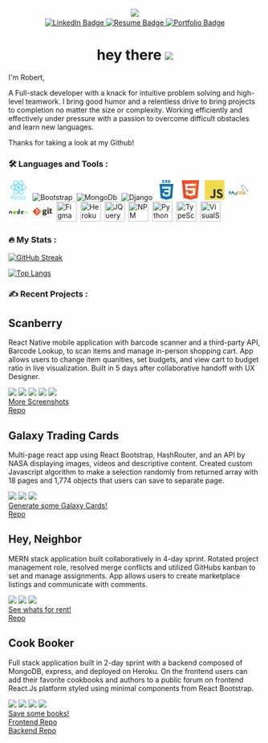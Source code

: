<img align="center" src="https://komarev.com/ghpvc/?username=rneyrinck&style=flat-square&color=blue" alt=""/>

<div align="center">
  <img src='https://media.giphy.com/media/HwBlFQZFcAoUcPHZdX/giphy.gif' width="100"/>
  </div>
<div id="badges" align="center">
  <a href="https://www.linkedin.com/in/robert-neyrinck/">
    <img src="https://img.shields.io/badge/LinkedIn-blue?style=for-the-badge&logo=linkedin&logoColor=white" alt="LinkedIn Badge"/>
  </a>
  <a href="https://docs.google.com/document/d/e/2PACX-1vRBuLyNWGQICCWL3bFy38xvM_w3LCVIqhXQN8AUHtApB7rAgW8fSAIa6wz-kY3lvZrO67DPuAZnharF/pub">
    <img src="https://img.shields.io/badge/Resume-red?style=for-the-badge" alt="Resume Badge"/>
  </a>
  <a href="https://rneyrinck.github.io/Portfolio-2022/">
    <img src="https://img.shields.io/badge/Portfolio-blue?style=for-the-badge&logo=ICloud&logoColor=white" alt="Portfolio Badge"/>
  </a>
</div>

<h1 align="center" >
  hey there
  <img src="https://media.giphy.com/media/hvRJCLFzcasrR4ia7z/giphy.gif" width="30px"/>
</h1>
<p>
  I'm Robert,
  
  A Full-stack developer with a knack for intuitive problem solving and high-level teamwork. I bring good humor and a relentless drive to bring projects to completion no matter the size or complexity. Working efficiently and effectively under pressure with a passion to overcome difficult obstacles and learn new languages.
  
  Thanks for taking a look at my Github!
  </P>

### :hammer_and_wrench: Languages and Tools :
<div>
  <img src="https://github.com/devicons/devicon/blob/master/icons/react/react-original-wordmark.svg" title="React" alt="React" width="40" height="40"/>&nbsp;
  <img src="https://cdn.jsdelivr.net/gh/devicons/devicon/icons/bootstrap/bootstrap-original-wordmark.svg" title="Bootstrap" alt="Bootstrap" width="40" height="40" Background="green"/>&nbsp;
  <img src="https://cdn.jsdelivr.net/gh/devicons/devicon/icons/mongodb/mongodb-original-wordmark.svg" title="MongoDb" alt="MongoDb" width="40" height="40"/>&nbsp;
  <img src="https://cdn.jsdelivr.net/gh/devicons/devicon/icons/django/django-plain.svg" title="Django" alt="Django" width="40" height="40"/>&nbsp;
  <img src="https://github.com/devicons/devicon/blob/master/icons/css3/css3-plain-wordmark.svg"  title="CSS3" alt="CSS" width="40" height="40"/>&nbsp;
  <img src="https://github.com/devicons/devicon/blob/master/icons/html5/html5-original.svg" title="HTML5" alt="HTML" width="40" height="40"/>&nbsp;
  <img src="https://github.com/devicons/devicon/blob/master/icons/javascript/javascript-original.svg" title="JavaScript" alt="JavaScript" width="40" height="40"/>&nbsp;
  <img src="https://github.com/devicons/devicon/blob/master/icons/mysql/mysql-original-wordmark.svg" title="MySQL"  alt="MySQL" width="40" height="40"/>&nbsp;
  <img src="https://github.com/devicons/devicon/blob/master/icons/nodejs/nodejs-original-wordmark.svg" title="NodeJS" alt="NodeJS" width="40" height="40"/>&nbsp;
  <img src="https://github.com/devicons/devicon/blob/master/icons/git/git-original-wordmark.svg" title="Git" **alt="Git" width="40" height="40"/>&nbsp;
   <img src="https://cdn.jsdelivr.net/gh/devicons/devicon/icons/figma/figma-original.svg" title="Figma" **alt="Figma" width="40" height="40"/>&nbsp;
   <img src="https://cdn.jsdelivr.net/gh/devicons/devicon/icons/heroku/heroku-plain-wordmark.svg" title="Heroku" **alt="Heroku" width="40" height="40"/>&nbsp;
  <img src="https://cdn.jsdelivr.net/gh/devicons/devicon/icons/jquery/jquery-plain-wordmark.svg" title="JQuery" **alt="JQuery" width="40" height="40"/>&nbsp;
  <img src="https://cdn.jsdelivr.net/gh/devicons/devicon/icons/npm/npm-original-wordmark.svg" title="NPM" **alt="NPM" width="40" height="40"/>&nbsp;
  <img src="https://cdn.jsdelivr.net/gh/devicons/devicon/icons/python/python-original-wordmark.svg" title="Python" **alt="Python" width="40" height="40"/>&nbsp;
  <img src="https://cdn.jsdelivr.net/gh/devicons/devicon/icons/typescript/typescript-original.svg" title="TypeScript" **alt="TypeScript" width="40" height="40"/>&nbsp;
  <img src="https://cdn.jsdelivr.net/gh/devicons/devicon/icons/visualstudio/visualstudio-plain.svg" title="VisualStudio" **alt="VisualStudio" width="40" height="40"/>&nbsp;
  
</div>

### :fire: My Stats :
[![GitHub Streak](http://github-readme-streak-stats.herokuapp.com?user=rneyrinck&theme=dark&background=000000)](https://git.io/streak-stats)

[![Top Langs](https://github-readme-stats.vercel.app/api/top-langs/?username=rneyrinck&layout=compact&theme=vision-friendly-dark)](https://github.com/anuraghazra/github-readme-stats)

### :writing_hand: Recent Projects :
<div>
  <h2>Scanberry</h2>
  <p>React Native mobile application with barcode scanner and a third-party API, Barcode Lookup, to scan items and manage in-person shopping cart. App allows users to change item quanities, set budgets, and view cart to budget ratio in live visualization. Built in 5 days after collaborative handoff with UX Designer.</p>
  
 
 <div>
  <img src="https://rneyrinck.github.io/Portfolio-2022/static/media/Tutorial1.6fd1506a8680f137073d.jpg" height="200" />
   <img src="https://rneyrinck.github.io/Portfolio-2022/static/media/Tutorial2.a6f6b865ec2721992248.jpg" height="200" />
  <img src="https://rneyrinck.github.io/Portfolio-2022/static/media/Tutorial3.191a195d031bbcd9c755.jpg" height="200" />
  <img src="https://rneyrinck.github.io/Portfolio-2022/static/media/Tutorial4.c6914bcb0c866a0ba39a.jpg" height="200" />
  <img src="https://rneyrinck.github.io/Portfolio-2022/static/media/Tutorial5.6eeede228b7aae358e8d.jpg" height="200" />
    <div>
       <a href="https://rneyrinck.github.io/Portfolio-2022/#scanberry" target="_blank">
    More Screenshots
  </a>
      <br>
      <a href="https://github.com/rneyrinck/Scanberry">
        Repo
      </a>
</div>
    <div>
      <h2>Galaxy Trading Cards</h2>
      <p>Multi-page react app using React Bootstrap, HashRouter, and an API by NASA displaying images, videos and descriptive content. Created custom Javascript algorithm to make a selection randomly from returned array with 18 pages and 1,774 objects that users can save to separate page.</p>
      <div>
       <img src="https://user-images.githubusercontent.com/76080458/164315033-c51aae73-27d6-4f2d-bd5f-dad6cca5bcf0.jpg" height="200"/>
      <img src="https://user-images.githubusercontent.com/76080458/164315479-7aee022b-6dfc-4759-a987-665e99e84d2c.jpg" height="200"/>
      <img src="https://user-images.githubusercontent.com/76080458/164315482-d7c8794f-3757-46d3-bdc0-d9c140437f3e.jpg" height="200"/>
      </div>
        <a href="https://rneyrinck.github.io/Project-2/" target="_blank">
    Generate some Galaxy Cards!
  </a>
      <br>
      <a href="https://github.com/rneyrinck/Project-2">Repo</a>
</div>
    
<div>
<h2>Hey, Neighbor</h2>
<p>MERN stack application built collaboratively in 4-day sprint. Rotated project management role, resolved merge conflicts and utilized GitHubs kanban to set and manage assignments. App allows users to create marketplace listings and communicate with comments.</p>
  <div>
       <img src="https://user-images.githubusercontent.com/76080458/164316128-e2db6f3c-d4a2-4009-bbcd-5288e7927e3d.jpg" height="200"/>
      <img src="https://user-images.githubusercontent.com/76080458/164316135-2fd8559b-86fb-48c1-aa0e-b336e5319dfa.jpg" height="200"/>
      <img src="https://user-images.githubusercontent.com/76080458/164316140-4b233b0f-cf22-490a-b138-7138b7461b81.jpg" height="200"/>
      </div>
<a href="https://sabr-ga.github.io/hey-neighbor-client/#/">See whats for rent!</a>
  <br>
<a href="https://github.com/SABR-GA">Repo</a>
</div>
    
<div>
<h2>Cook Booker</h2>
<p>Full stack application built in 2-day sprint with a backend composed of MongoDB, express, and deployed on Heroku. On the frontend users can add their favorite cookbooks and authors to a public forum on frontend React.Js platform styled using minimal components from React Bootstrap.</p>
   <div>
       <img src="https://user-images.githubusercontent.com/76080458/164316621-10f854a1-0155-4efa-b947-d7a5ec976dd7.jpg" height="200"/>
      <img src="https://user-images.githubusercontent.com/76080458/164316624-e936af80-b6a9-452f-9b86-11328e669028.jpg" height="200"/>
      <img src="https://user-images.githubusercontent.com/76080458/164316628-ab14640a-cca3-47b9-bd75-e7e0f242b1d9.jpg" height="200"/>
     <img src="https://user-images.githubusercontent.com/76080458/164316632-5776ebb6-de2a-4502-8d40-55fc5b978373.jpg" height="200"/>
      </div>
<a href="https://pages.git.generalassemb.ly/rob-neyrinck/Cookbook-client/#/cookbooks">Save some books!</a>
  <br>
 <a href="https://github.com/rneyrinck/CookbookerClient">Frontend Repo</a>
  <br>
<a href="https://github.com/rneyrinck/CookBookerAPI">Backend Repo</a>
</div>
